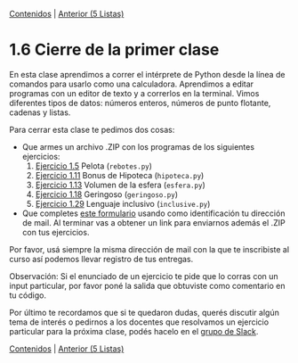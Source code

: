 [Contenidos](../Contenidos.md) \| [Anterior (5 Listas)](05_Listas.md)

# 1.6 Cierre de la primer clase

En esta clase aprendimos a correr el intérprete de Python desde la línea de comandos para usarlo como una calculadora. Aprendimos a editar programas con un editor de texto y a correrlos en la terminal. Vimos diferentes tipos de datos: números enteros, números de punto flotante, cadenas y listas.

Para cerrar esta clase te pedimos dos cosas:
* Que armes un archivo .ZIP con los programas de los siguientes ejercicios:
    1. [Ejercicio 1.5](../01_Introduccion/02_Hello_world.md#ejercicio-15-la-pelota-que-rebota) Pelota (`rebotes.py`)
    2. [Ejercicio 1.11](../01_Introduccion/03_Numeros.md#ejercicio-111-bonus) Bonus de Hipoteca (`hipoteca.py`)
    3. [Ejercicio 1.13](../01_Introduccion/03_Numeros.md#ejercicio-113-el-volúmen-de-una-esfera) Volumen de la esfera (`esfera.py`)
    4. [Ejercicio 1.18](../01_Introduccion/04_Strings.md#ejercicio-118-geringoso-rústico) Geringoso (`geringoso.py`)
    5. [Ejercicio 1.29](../01_Introduccion/05_Listas.md#ejercicio-129-traductor-rústico-al-lenguaje-inclusivo) Lenguaje inclusivo (`inclusive.py`)
* Que completes [este formulario](https://docs.google.com/forms/d/107LSFh58SbVdEiaUsIJ4EOTHisWEFfLOFwMc8cxez80) usando como identificación tu dirección de mail. Al terminar vas a obtener un link para enviarnos además el .ZIP con tus ejercicios.
 
Por favor, usá siempre la misma dirección de mail con la que te inscribiste al curso así podemos llevar registro de tus entregas.

Observación: Si el enunciado de un ejercicio te pide que lo corras con un input particular, por favor poné la salida que obtuviste como comentario en tu código. 

Por último te recordamos que si te quedaron dudas, querés discutir algún tema de interés o pedirnos a los docentes que resolvamos un ejercicio particular para la próxima clase, podés hacelo en el [grupo de Slack](../Slack.md).


[Contenidos](../Contenidos.md) \| [Anterior (5 Listas)](05_Listas.md)

